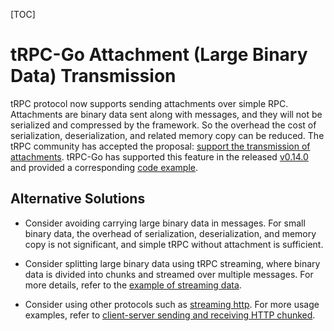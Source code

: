 [TOC]

#  tRPC-Go Attachment (Large Binary Data) Transmission

tRPC protocol now supports sending attachments over simple RPC.
Attachments are binary data sent along with messages, and they will not be serialized and compressed by the framework.
So the overhead the cost of serialization, deserialization, and related memory copy can be reduced.
The tRPC community has accepted the proposal: [support the transmission of attachments](https://git.woa.com/trpc/trpc-proposal/blob/master/A21-attachment.md). 
tRPC-Go has supported this feature in the released [v0.14.0](https://git.woa.com/trpc-go/trpc-go/blob/v0.14.0/CHANGELOG.md#features) and provided a corresponding [code example](https://git.woa.com/trpc-go/trpc-go/tree/master/examples/features/attachment).

## Alternative Solutions

- Consider avoiding carrying large binary data in messages. 
For small binary data, the overhead of serialization, deserialization, and memory copy is not significant, and simple tRPC without attachment is sufficient.

- Consider splitting large binary data using tRPC streaming, where binary data is divided into chunks and streamed over multiple messages. 
For more details, refer to the [example of streaming data](https://git.woa.com/trpc-go/trpc-go/tree/master/examples/features/stream).

- Consider using other protocols such as [streaming http](https://gist.github.com/CMCDragonkai/6bfade6431e9ffb7fe88). 
For more usage examples, refer to [client-server sending and receiving HTTP chunked](https://git.woa.com/trpc-go/trpc-go/tree/master/http#client-and-server-sending-and-receiving-http-chunked).